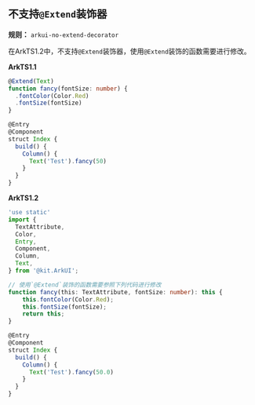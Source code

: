 ## 不支持`@Extend`装饰器

**规则：** `arkui-no-extend-decorator`

在ArkTS1.2中，不支持`@Extend`装饰器，使用`@Extend`装饰的函数需要进行修改。

**ArkTS1.1**

```typescript
@Extend(Text)
function fancy(fontSize: number) {
  .fontColor(Color.Red)
  .fontSize(fontSize)
}

@Entry
@Component
struct Index {
  build() {
    Column() {
      Text('Test').fancy(50)
    }
  }
}
```

**ArkTS1.2**

```typescript
'use static'
import {
  TextAttribute,
  Color,
  Entry,
  Component,
  Column,
  Text,
} from '@kit.ArkUI';

// 使用`@Extend`装饰的函数需要参照下列代码进行修改
function fancy(this: TextAttribute, fontSize: number): this {
    this.fontColor(Color.Red);
    this.fontSize(fontSize);
    return this;
}

@Entry
@Component
struct Index {
  build() {
    Column() {
      Text('Test').fancy(50.0)
    }
  }
}
```
